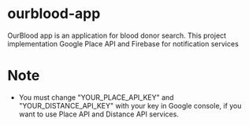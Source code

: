 # ourblood-app
OurBlood app is an application for blood donor search. This project implementation Google Place API and Firebase for notification services

# Note
- You must change "YOUR_PLACE_API_KEY" and "YOUR_DISTANCE_API_KEY" with your key in Google console, if you want to use Place API and Distance API services.
